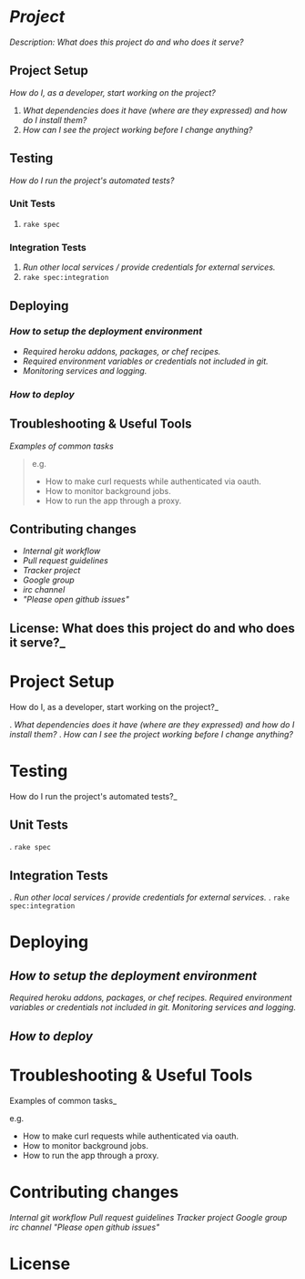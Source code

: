 # _Project_

_Description: What does this project do and who does it serve?_

## Project Setup

_How do I, as a developer, start working on the project?_ 

1. _What dependencies does it have (where are they expressed) and how do I install them?_
2. _How can I see the project working before I change anything?_

## Testing

_How do I run the project's automated tests?_

### Unit Tests

1. `rake spec`

### Integration Tests

1. _Run other local services / provide credentials for external services._
2. `rake spec:integration`

## Deploying

### _How to setup the deployment environment_

- _Required heroku addons, packages, or chef recipes._
- _Required environment variables or credentials not included in git._
- _Monitoring services and logging._

### _How to deploy_

## Troubleshooting & Useful Tools

_Examples of common tasks_

> e.g.
> 
> - How to make curl requests while authenticated via oauth.
> - How to monitor background jobs.
> - How to run the app through a proxy.

## Contributing changes

- _Internal git workflow_
- _Pull request guidelines_
- _Tracker project_
- _Google group_
- _irc channel_
- _"Please open github issues"_

## License: What does this project do and who does it serve?_

# Project Setup

How do I, as a developer, start working on the project?_ 

. _What dependencies does it have (where are they expressed) and how do I install them?_
. _How can I see the project working before I change anything?_

# Testing

How do I run the project's automated tests?_

## Unit Tests

. `rake spec`

## Integration Tests

. _Run other local services / provide credentials for external services._
. `rake spec:integration`

# Deploying

## _How to setup the deployment environment_

 _Required heroku addons, packages, or chef recipes._
 _Required environment variables or credentials not included in git._
 _Monitoring services and logging._

## _How to deploy_

# Troubleshooting & Useful Tools

Examples of common tasks_

 e.g.
 
 - How to make curl requests while authenticated via oauth.
 - How to monitor background jobs.
 - How to run the app through a proxy.

# Contributing changes

 _Internal git workflow_
 _Pull request guidelines_
 _Tracker project_
 _Google group_
 _irc channel_
 _"Please open github issues"_

# License
